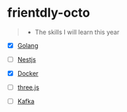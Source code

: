 # frientdly-octo
> * The skills I will learn this year 


 - [x] [Golang](https://go.dev/)
- [ ]   [Nestjs](https://nestjs.com/)
- [x]   [Docker](https://www.docker.com/)
- [ ]   [three.js](https://threejs.org/)
- [ ]   [Kafka](https://kafka.apache.org/)



 
  
 

